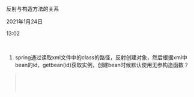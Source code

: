 反射与构造方法的关系

2021年1月24日

13:02

 

1.  spring通过读取xml文件中的class的路径，反射创建对象，然后根据xml中bean的id，getbean(id)获取实例，创建bean时候默认使用无参构造函数？

>  
>
>  
